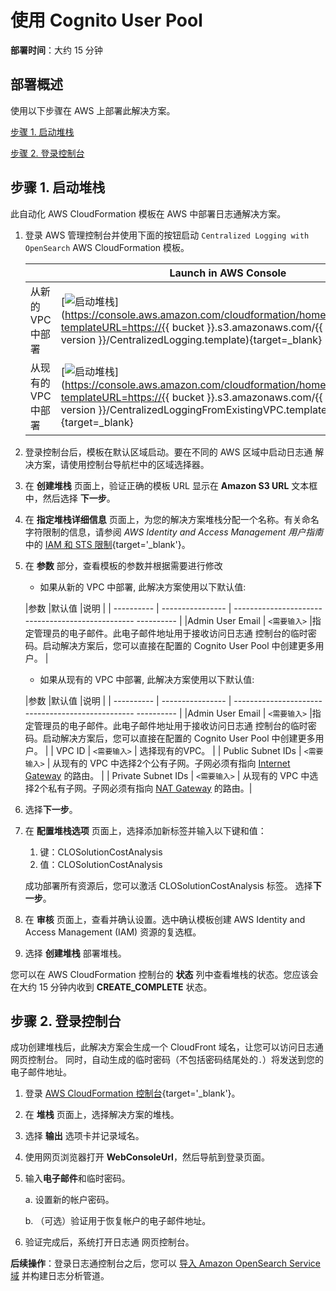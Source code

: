 # 使用 Cognito User Pool

**部署时间**：大约 15 分钟

## 部署概述

使用以下步骤在 AWS 上部署此解决方案。

[步骤 1. 启动堆栈](#1)

[步骤 2. 登录控制台](#2)

## 步骤 1. 启动堆栈

此自动化 AWS CloudFormation 模板在 AWS 中部署日志通解决方案。

1. 登录 AWS 管理控制台并使用下面的按钮启动 `Centralized Logging with OpenSearch` AWS CloudFormation 模板。

    |                           | Launch in AWS Console                                        |
    | ------------------------- | ------------------------------------------------------------ |
    | 从新的 VPC 中部署           | [![启动堆栈](../../images/launch-stack.png)](https://console.aws.amazon.com/cloudformation/home#/stacks/new?templateURL=https://{{ bucket }}.s3.amazonaws.com/{{ solution }}/{{ version }}/CentralizedLogging.template){target=_blank} |
    | 从现有的 VPC 中部署         | [![启动堆栈](../../images/launch-stack.png)](https://console.aws.amazon.com/cloudformation/home#/stacks/new?templateURL=https://{{ bucket }}.s3.amazonaws.com/{{ solution }}/{{ version }}/CentralizedLoggingFromExistingVPC.template){target=_blank} |

2. 登录控制台后，模板在默认区域启动。要在不同的 AWS 区域中启动日志通 解决方案，请使用控制台导航栏中的区域选择器。

3. 在 **创建堆栈** 页面上，验证正确的模板 URL 显示在 **Amazon S3 URL** 文本框中，然后选择 **下一步**。

4. 在 **指定堆栈详细信息** 页面上，为您的解决方案堆栈分配一个名称。有关命名字符限制的信息，请参阅 *AWS Identity and Access Management 用户指南*中的 [IAM 和 STS 限制](https://docs.aws.amazon.com/IAM/latest/UserGuide/reference_iam-limits.html){target='_blank'}。

5. 在 **参数** 部分，查看模板的参数并根据需要进行修改

      - 如果从新的 VPC 中部署, 此解决方案使用以下默认值:

    |参数 |默认值 |说明 |
    | ---------- | ---------------- | ------------------------------------------------- ---------- |
    |Admin User Email | `<需要输入>` |指定管理员的电子邮件。此电子邮件地址用于接收访问日志通 控制台的临时密码。启动解决方案后，您可以直接在配置的 Cognito User Pool 中创建更多用户。 |

      - 如果从现有的 VPC 中部署, 此解决方案使用以下默认值:

    |参数 |默认值 |说明 |
    | ---------- | ---------------- | ------------------------------------------------- ---------- |
    |Admin User Email | `<需要输入>` |指定管理员的电子邮件。此电子邮件地址用于接收访问日志通 控制台的临时密码。启动解决方案后，您可以直接在配置的 Cognito User Pool 中创建更多用户。 |
    | VPC ID | `<需要输入>` | 选择现有的VPC。 |
    | Public Subnet IDs | `<需要输入>` | 从现有的 VPC 中选择2个公有子网。子网必须有指向 [Internet Gateway][IGW] 的路由。 |
    | Private Subnet IDs | `<需要输入>` | 从现有的 VPC 中选择2个私有子网。子网必须有指向 [NAT Gateway][NAT] 的路由。|

6. 选择**下一步**。

7. 在 **配置堆栈选项** 页面上，选择添加新标签并输入以下键和值：
     1. 键：CLOSolutionCostAnalysis
     2. 值：CLOSolutionCostAnalysis

     成功部署所有资源后，您可以激活 CLOSolutionCostAnalysis 标签。 选择**下一步**。

8. 在 **审核** 页面上，查看并确认设置。选中确认模板创建 AWS Identity and Access Management (IAM) 资源的复选框。

9. 选择 **创建堆栈** 部署堆栈。

您可以在 AWS CloudFormation 控制台的 **状态** 列中查看堆栈的状态。您应该会在大约 15 分钟内收到 **CREATE_COMPLETE** 状态。

## 步骤 2. 登录控制台

成功创建堆栈后，此解决方案会生成一个 CloudFront 域名，让您可以访问日志通 网页控制台。
同时，自动生成的临时密码（不包括密码结尾处的`.`）将发送到您的电子邮件地址。

1. 登录 [AWS CloudFormation 控制台](https://console.aws.amazon.com/cloudformation/){target='_blank'}。

2. 在 **堆栈** 页面上，选择解决方案的堆栈。

3. 选择 **输出** 选项卡并记录域名。

4. 使用网页浏览器打开 **WebConsoleUrl**，然后导航到登录页面。

5. 输入**电子邮件**和临时密码。

    a. 设置新的帐户密码。

    b. （可选）验证用于恢复帐户的电子邮件地址。

6. 验证完成后，系统打开日志通 网页控制台。

**后续操作**：登录日志通控制台之后，您可以 [导入 Amazon OpenSearch Service 域](../domains/import.md) 并构建日志分析管道。



[NAT]: https://docs.aws.amazon.com/vpc/latest/userguide/vpc-nat-gateway.html
[IGW]: https://docs.aws.amazon.com/vpc/latest/userguide/VPC_Internet_Gateway.html